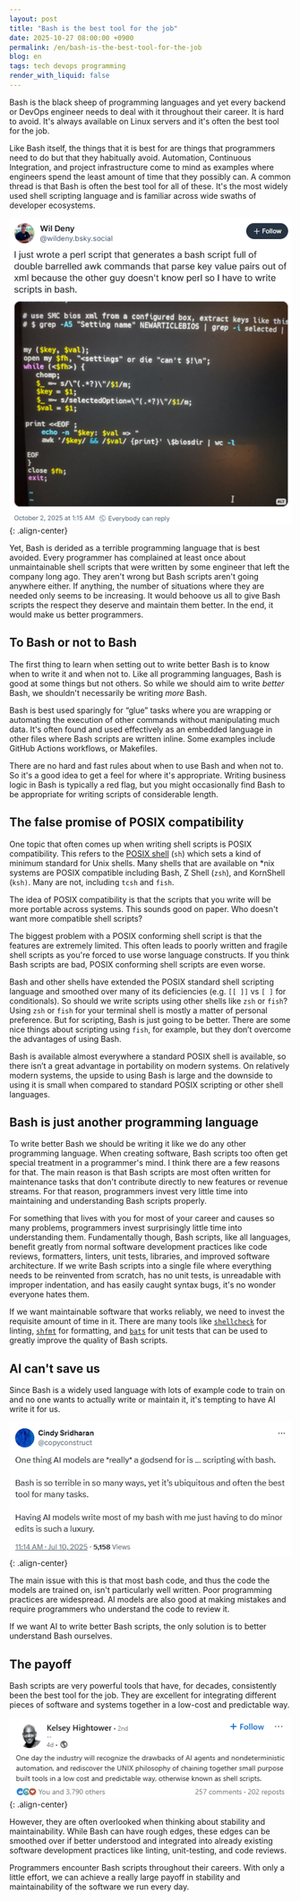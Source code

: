 ```yaml
---
layout: post
title: "Bash is the best tool for the job"
date: 2025-10-27 08:00:00 +0900
permalink: /en/bash-is-the-best-tool-for-the-job
blog: en
tags: tech devops programming
render_with_liquid: false
---
```


Bash is the black sheep of programming languages and yet every backend or DevOps
engineer needs to deal with it throughout their career. It is hard to avoid.
It's always available on Linux servers and it's often the best tool for the job.

Like Bash itself, the things that it is best for are things that programmers
need to do but that they habitually avoid. Automation, Continuous Integration,
and project infrastructure come to mind as examples where engineers spend the
least amount of time that they possibly can. A common thread is that Bash is
often the best tool for all of these. It's the most widely used shell scripting
language and is familiar across wide swaths of developer ecosystems.

<!-- textlint-disable spelling -->

![A screenshot from Bluesky of a post by Wil Deny (@wildeny.bsky.social) that says 'I just wrote a shell script that generates a bash script full of double barrelled awk commands that parse key value pairs out of xml because the other guy doesn't know perl so a have to write scripts in bash.'](/assets/images/2025-10-27-bash-is-the-best-tool-for-the-job/bsky_will.png "Oh lordy."){: .align-center}

<!-- textlint-enable spelling -->

Yet, Bash is derided as a terrible programming language that is best avoided.
Every programmer has complained at least once about unmaintainable shell scripts
that were written by some engineer that left the company long ago. They aren't
wrong but Bash scripts aren't going anywhere either. If anything, the number of
situations where they are needed only seems to be increasing. It would behoove
us all to give Bash scripts the respect they deserve and maintain them better.
In the end, it would make us better programmers.

## To Bash or not to Bash

The first thing to learn when setting out to write better Bash is to know when
to write it and when not to. Like all programming languages, Bash is good at
some things but not others. So while we should aim to write _better_ Bash, we
shouldn't necessarily be writing _more_ Bash.

Bash is best used sparingly for “glue” tasks where you are wrapping or
automating the execution of other commands without manipulating much data. It's
often found and used effectively as an embedded language in other files where
Bash scripts are written inline. Some examples include GitHub Actions workflows,
or Makefiles.

There are no hard and fast rules about when to use Bash and when not to. So it's
a good idea to get a feel for where it's appropriate. Writing business logic in
Bash is typically a red flag, but you might occasionally find Bash to be
appropriate for writing scripts of considerable length.

## The false promise of POSIX compatibility

One topic that often comes up when writing shell scripts is POSIX compatibility.
This refers to the [POSIX
shell](https://pubs.opengroup.org/onlinepubs/9699919799/) (`sh`) which sets a
kind of minimum standard for Unix shells. Many shells that are available on
\*nix systems are POSIX compatible including Bash, Z Shell (`zsh`), and
KornShell (`ksh)`. Many are not, including `tcsh` and `fish`.

The idea of POSIX compatibility is that the scripts that you write will be more
portable across systems. This sounds good on paper. Who doesn't want more
compatible shell scripts?

The biggest problem with a POSIX conforming shell script is that the features
are extremely limited. This often leads to poorly written and fragile shell
scripts as you're forced to use worse language constructs. If you think Bash
scripts are bad, POSIX conforming shell scripts are even worse.

Bash and other shells have extended the POSIX standard shell scripting language
and smoothed over many of its deficiencies (e.g. `[[ ]]` vs `[ ]` for
conditionals). So should we write scripts using other shells like `zsh` or
`fish`? Using `zsh` or `fish` for your terminal shell is mostly a matter of
personal preference. But for scripting, Bash is just going to be better. There
are some nice things about scripting using `fish`, for example, but they don’t
overcome the advantages of using Bash.

Bash is available almost everywhere a standard POSIX shell is available, so
there isn’t a great advantage in portability on modern systems. On relatively
modern systems, the upside to using Bash is large and the downside to using it
is small when compared to standard POSIX scripting or other shell languages.

## Bash is just another programming language

To write better Bash we should be writing it like we do any other programming
language. When creating software, Bash scripts too often get special treatment
in a programmer's mind. I think there are a few reasons for that. The main
reason is that Bash scripts are most often written for maintenance tasks that
don't contribute directly to new features or revenue streams. For that reason,
programmers invest very little time into maintaining and understanding Bash
scripts properly.

For something that lives with you for most of your career and causes so many
problems, programmers invest surprisingly little time into understanding them.
Fundamentally though, Bash scripts, like all languages, benefit greatly from
normal software development practices like code reviews, formatters, linters,
unit tests, libraries, and improved software architecture. If we write Bash
scripts into a single file where everything needs to be reinvented from scratch,
has no unit tests, is unreadable with improper indentation, and has easily
caught syntax bugs, it's no wonder everyone hates them.

If we want maintainable software that works reliably, we need to invest the
requisite amount of time in it. There are many tools like
[`shellcheck`](https://www.shellcheck.net/) for linting,
[`shfmt`](https://github.com/mvdan/sh) for formatting, and
[`bats`](https://github.com/bats-core/bats-core) for unit tests that can be used
to greatly improve the quality of Bash scripts.

## AI can't save us

Since Bash is a widely used language with lots of example code to train on and
no one wants to actually write or maintain it, it's tempting to have AI write it
for us.

<!-- textlint-disable spelling -->
<!-- markdownlint-disable emphasis-style -->

![A screenshot of a post from X by Cindy Sridharan (@copyconstruct) that says 'One thing AI models are *really* a godsend for ... is scripting with bash. Bash is so terrible in so many ways, yet it's ubiquitous and often the best tool for many tasks. Having AI models write most of my bash with me just having to do minor edits is such a luxury.](/assets/images/2025-10-27-bash-is-the-best-tool-for-the-job/x_cindy.png){: .align-center}

<!-- markdownlint-enable emphasis-style -->
<!-- textlint-enable spelling -->

The main issue with this is that most bash code, and thus the code the models
are trained on, isn't particularly well written. Poor programming practices are
widespread. AI models are also good at making mistakes and require programmers
who understand the code to review it.

If we want AI to write better Bash scripts, the only solution is to better
understand Bash ourselves.

## The payoff

Bash scripts are very powerful tools that have, for decades, consistently been
the best tool for the job. They are excellent for integrating different pieces
of software and systems together in a low-cost and predictable way.

<!-- textlint-disable spelling -->

![A screenshot of a Linkedin post by Kelsey Hightower that says 'One day the industry will recognize the drawbacks of AI agents and nondeterministic automation, and rediscover the UNIX philosophy of chaining together small purpose built tools in a low cost and predictable way, otherwise known as shell scripts.'](/assets/images/2025-10-27-bash-is-the-best-tool-for-the-job/linkedin_kelsey.png){: .align-center}

<!-- textlint-enable spelling -->

However, they are often overlooked when thinking about stability and
maintainability. While Bash can have rough edges, these edges can be smoothed
over if better understood and integrated into already existing software
development practices like linting, unit-testing, and code reviews.

Programmers encounter Bash scripts throughout their careers. With only a little
effort, we can achieve a really large payoff in stability and maintainability of
the software we run every day.
